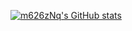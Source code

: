 [![m626zNq's GitHub stats](https://github-readme-stats.vercel.app/api?username=m626zNq)](https://github.com/anuraghazra/github-readme-stats)
